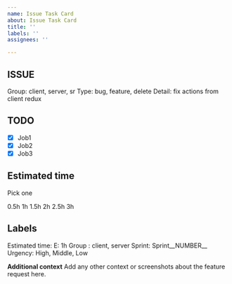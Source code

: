 ```yaml
---
name: Issue Task Card
about: Issue Task Card
title: ''
labels: ''
assignees: ''

---
```


## ISSUE
Group: client, server, sr
Type: bug, feature, delete
Detail: fix actions from client redux
  
## TODO
- [x] Job1
- [x] Job2
- [x] Job3

## Estimated time
Pick one

0.5h
1h
1.5h
2h
2.5h
3h
  
## Labels
Estimated time: E: 1h
Group : client, server
Sprint: Sprint__NUMBER__
Urgency: High, Middle, Low

**Additional context**
Add any other context or screenshots about the feature request here.
